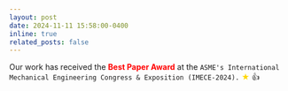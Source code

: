 ```yaml
---
layout: post
date: 2024-11-11 15:58:00-0400
inline: true
related_posts: false
---
```

   
Our work has received the <span style="color:red; font-weight:bold;">Best Paper Award</span>  at the `ASME's International Mechanical Engineering Congress & Exposition (IMECE-2024).` <span style="color:gold;">&#9733;</span> <span class="star">&#128077;</span>